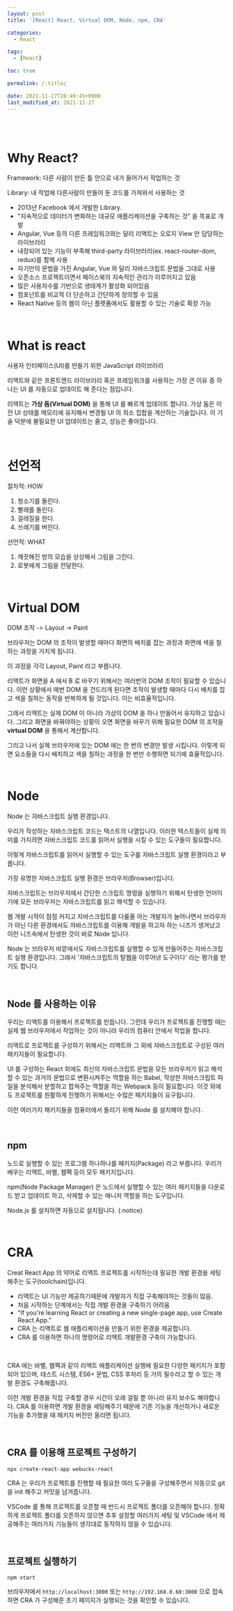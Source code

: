 ```yaml
---
layout: post
title: '[React] React, Virtual DOM, Node, npm, CRA'

categories:
  - React

tags:
  - [React]

toc: true

permalink: /:title/

date: 2021-11-27T20:49:45+0900
last_modified_at: 2021-11-27
---
```


<br>
<br>

# Why React?

Framework: 다른 사람이 만든 틀 안으로 내가 들어가서 작업하는 것

Library: 내 작업에 다른사람이 만들어 둔 코드를 가져와서 사용하는 것

- 2013년 Facebook 에서 개발한 Library.
- "지속적으로 데이터가 변화하는 대규모 애플리케이션을 구축하는 것" 을 목표로 개발
- Angular, Vue 등의 다른 프레임워크와는 달리 리액트는 오로지 View 만 담당하는 라이브러리
- 내장되어 있는 기능이 부족해 third-party 라이브러리(ex. react-router-dom, redux)를 함께 사용
- 자기만의 문법을 가진 Angular, Vue 와 달리 자바스크립트 문법을 그대로 사용
- 오픈소스 프로젝트이면서 페이스북의 지속적인 관리가 이루어지고 있음
- 많은 사용자수를 기반으로 생태계가 활성화 되어있음
- 컴포넌트를 비교적 더 단순하고 간단하게 정의할 수 있음
- React Native 등의 웹이 아닌 플랫폼에서도 활용할 수 있는 기술로 확장 가능

<br>

# What is react

사용자 인터페이스(UI)를 만들기 위한 JavaScript 라이브러리

리액트와 같은 프론트엔드 라이브러리 혹은 프레임워크를 사용하는 가장 큰 이유 중 하나는 UI 를 자동으로 업데이트 해 준다는 점입니다.

리액트는 **가상 돔(Virtual DOM)** 을 통해 UI 를 빠르게 업데이트 합니다. 가상 돔은 이전 UI 상태를 메모리에 유지해서 변경될 UI 의 최소 집합을 계산하는 기술입니다. 이 기술 덕분에 불필요한 UI 업데이트는 줄고, 성능은 좋아집니다.

<br>

# 선언적

절차적: HOW

1. 청소기를 돌린다.
2. 빨래를 돌린다.
3. 걸레질을 한다.
4. 쓰레기를 버린다.

선언적: WHAT

1. 깨끗해진 방의 모습을 상상해서 그림을 그린다.
2. 로봇에게 그림을 전달한다.

<br>

# Virtual DOM

DOM 조작 -> Layout -> Paint

브라우저는 DOM 의 조작이 발생할 때마다 화면의 배치를 잡는 과정과 화면에 색을 칠하는 과정을 거치게 됩니다.

이 과정을 각각 Layout, Paint 라고 부릅니다.

리액트가 화면을 A 에서 B 로 바꾸기 위해서는 여러번의 DOM 조작이 필요할 수 있습니다. 이런 상황에서 매번 DOM 을 건드리게 된다면 조작이 발생할 때마다 다시 배치를 잡고 색을 칠하는 동작을 반복하게 될 것입니다. 이는 비효율적입니다.

그래서 리액트는 실제 DOM 이 아니라 가상의 DOM 을 하나 만들어서 유지하고 있습니다. 그리고 화면을 바꿔야하는 상황이 오면 화면을 바꾸기 위해 필요한 DOM 의 조작을 **virtual DOM** 을 통해서 계산합니다.

그리고 나서 실제 브라우저에 있는 DOM 에는 한 번의 변경만 발생 시킵니다. 이렇게 되면 요소들을 다시 배치하고 색을 칠하는 과정을 한 번만 수행하면 되기에 효율적입니다.

<br>

# Node

Node 는 자바스크립트 실행 환경입니다.

우리가 작성하는 자바스크립트 코드는 텍스트의 나열입니다. 이러한 텍스트들이 실제 의미를 가지려면 자바스크립트 코드를 읽어서 실행을 시킬 수 있는 도구들이 필요합니다.

이렇게 자바스크립트를 읽어서 실행할 수 있는 도구를 자바스크립트 실행 환경이라고 부릅니다.

가장 유명한 자바스크립트 실행 환경은 브라우저(Browser)입니다.

자바스크립트는 브라우저에서 간단한 스크립트 명령을 실행하기 위해서 탄생한 언어이기에 모든 브라우저는 자바스크립트를 읽고 해석할 수 있습니다.

웹 개발 시작이 점점 커지고 자바스크립트를 다룰줄 아는 개발자가 늘어나면서 브라우저가 아닌 다른 환경에서도 자바스크립트를 이용해 개발을 하고자 하는 니즈가 생겨났고 이런 니즈속에서 탄생한 것이 바로 Node 입니다.

Node 는 브라우저 바깥에서도 자바스크립트를 실행할 수 있게 만들어주는 자바스크립트 실행 환경입니다. 그래서 '자바스크립트의 탈웹을 이루어낸 도구이다' 라는 평가를 받기도 합니다.

<br>

## Node 를 사용하는 이유

우리는 리액트를 이용해서 프로젝트를 만듭니다. 그런데 우리가 프로젝트를 진행할 때는 실제 웹 브라우저에서 작업하는 것이 아니라 우리의 컴퓨터 안에서 작업을 합니다.

리액트로 프로젝트를 구성하기 위해서는 리액트와 그 외에 자바스크립트로 구성된 여러 패키지들이 필요합니다.

UI 를 구성하는 React 외에도 최신의 자바스크립트 문법을 모든 브라우저가 읽고 해석할 수 있는 과거의 문법으로 변환시켜주는 역할을 하는 Babel, 작성한 자바스크립트 파일을 분석해서 분할하고 합쳐주는 역할을 하는 Webpack 등이 필요합니다. 이것 외에도 프로젝트를 원활하게 진행하기 위해서는 수많은 패키지들이 요구됩니다.

이런 여러가지 패키지들을 컴퓨터에서 돌리기 위해 Node 를 설치해야 합니다.

<br>

## npm

노드로 실행할 수 있는 프로그램 하나하나를 패키지(Package) 라고 부릅니다. 우리가 배우는 리액트, 바벨, 웹팩 등이 모두 패키지입니다.

npm(Node Package Manager) 은 노드에서 실행할 수 있는 여러 패키지들을 다운로드 받고 업데이트 하고, 삭제할 수 있는 매니저 역할을 하는 도구입니다.

Node.js 를 설치하면 자동으로 설치됩니다.
{:notice}

<br>

# CRA

Creat React App 의 약어로 리액트 프로젝트를 시작하는데 필요한 개발 환경을 세팅 해주는 도구(toolchain)입니다.

- 리액트는 UI 기능만 제공하기때문에 개발자가 직접 구축해야하는 것들이 많음.
- 처음 시작하는 단계에서는 직접 개발 환경을 구축하기 어려움
- "If you're learning React or creating a new single-page app, use Create React App."
- CRA 는 리액트로 웹 애플리케이션을 만들기 위한 환경을 제공합니다.
- CRA 를 이용하면 하나의 명령어로 리액트 개발환경 구축이 가능합니다.

<br>

CRA 에는 바벨, 웹팩과 같이 리액트 애플리케이션 실행에 필요한 다양한 패키지가 포함되어 있으며, 테스트 시스템, ES6+ 문법, CSS 후처리 등 거의 필수라고 할 수 있는 개발 환경도 구축해줍니다.

이런 개발 환경을 직접 구축할 경우 시간이 오래 걸릴 뿐 아니라 유지 보수도 해야합니다. CRA 를 이용하면 개발 환경을 세팅해주기 때문에 기존 기능을 개선하거나 새로운 기능을 추가했을 때 패키지 버전만 올리면 됩니다.

<br>

## CRA 를 이용해 프로젝트 구성하기

```
npx create-react-app webucks-react
```

CRA 는 우리가 프로젝트를 진행할 때 필요한 여러 도구들을 구성해주면서 자동으로 git 을 init 해주고 커밋을 남겨줍니다.

VSCode 를 통해 프로젝트를 오픈할 때 반드시 프로젝트 폴더를 오픈해야 합니다. 정확하게 프로젝트 폴더를 오픈하지 않으면 추후 설정할 여러가지 세팅 및 VSCode 에서 제공해주는 여러가지 기능들이 생각대로 동작하지 않을 수 있습니다.

<br>

## 프로젝트 실행하기

```
npm start
```

브라우저에서 `http://localhost:3000` 또는 `http://192.168.0.68:3000` 으로 접속하면 CRA 가 구성해준 초기 페이지가 실행되는 것을 확인할 수 있습니다.

<br>
